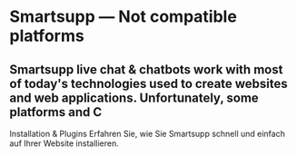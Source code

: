 # Smartsupp — Not compatible platforms
## Smartsupp live chat & chatbots work with most of today's technologies used to create websites and web applications. Unfortunately, some platforms and C
Installation & Plugins 
Erfahren Sie, wie Sie Smartsupp schnell und einfach auf Ihrer Website installieren.

